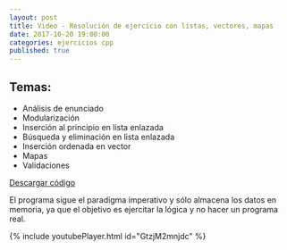 ```yaml
---
layout: post
title: Video - Resolución de ejercicio con listas, vectores, mapas
date: 2017-10-20 19:00:00
categories: ejercicios cpp
published: true
---
```


## Temas:

* Análisis de enunciado
* Modularización
* Inserción al principio en lista enlazada
* Búsqueda y eliminación en lista enlazada
* Inserción ordenada en vector
* Mapas
* Validaciones

[Descargar código](/assets/2017-10-20-ejercicio-listas-vectores-mapas-codigo.cpp)

El programa sigue el paradigma imperativo y sólo almacena los datos en memoria, ya que el objetivo es ejercitar la lógica y no hacer un programa real.


{% include youtubePlayer.html id="GtzjM2mnjdc" %}
